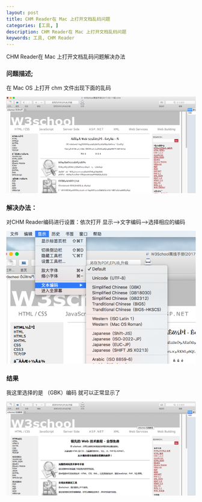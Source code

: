 ```yaml
---
layout: post
title: CHM Reader在 Mac 上打开文档乱码问题
categories: [工具, ]
description: CHM Reader在 Mac 上打开文档乱码问题
keywords: 工具, CHM Reader
---
```


CHM Reader在 Mac 上打开文档乱码问题解决办法

### 问题描述;
在 Mac OS 上打开 chm 文件出现下面的乱码

![](/images/posts/tools/2018-01-11-01.png)

### 解决办法：
  对CHM Reader编码进行设置：依次打开   显示-->文字编码-->选择相应的编码

  ![](/images/posts/tools/2018-01-11-02.png)

### 结果

  我这里选择的是 （GBK）编码 就可以正常显示了

  ![](/images/posts/tools/2018-01-11-03.png)

